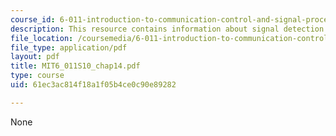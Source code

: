 ```yaml
---
course_id: 6-011-introduction-to-communication-control-and-signal-processing-spring-2010
description: This resource contains information about signal detection.
file_location: /coursemedia/6-011-introduction-to-communication-control-and-signal-processing-spring-2010/61ec3ac814f18a1f05b4ce0c90e89282_MIT6_011S10_chap14.pdf
file_type: application/pdf
layout: pdf
title: MIT6_011S10_chap14.pdf
type: course
uid: 61ec3ac814f18a1f05b4ce0c90e89282

---
```

None